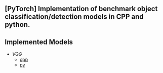 ## [PyTorch] Implementation of benchmark object classification/detection models in CPP and python.

## Implemented Models
- *VGG*
    - [cpp](./src_cpp/models/vgg.cpp)
    - [py](./src_py/models/vgg/model.py)

